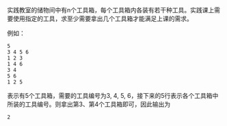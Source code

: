 实践教室的储物间中有n个工具箱，每个工具箱内各装有若干种工具。实践课上需要使用指定的工具，求至少需要拿出几个工具箱才能满足上课的需求。

例如：
```input
5
3 4 5 6
1 2 3
1 4 6
3 4
5 6
1 2 5
```
表示有5个工具箱，需要的工具编号为3, 4, 5, 6，接下来的5行表示各个工具箱中所装的工具编号。则拿出第3、第4个工具箱即可，因此输出为
```output
2
```
